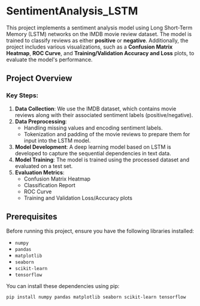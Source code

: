 # SentimentAnalysis_LSTM

This project implements a sentiment analysis model using Long Short-Term Memory (LSTM) networks on the IMDB movie review dataset. The model is trained to classify reviews as either **positive** or **negative**. Additionally, the project includes various visualizations, such as a **Confusion Matrix Heatmap**, **ROC Curve**, and **Training/Validation Accuracy and Loss** plots, to evaluate the model's performance.

## Project Overview

### Key Steps:
1. **Data Collection**: We use the IMDB dataset, which contains movie reviews along with their associated sentiment labels (positive/negative).
2. **Data Preprocessing**:
   - Handling missing values and encoding sentiment labels.
   - Tokenization and padding of the movie reviews to prepare them for input into the LSTM model.
3. **Model Development**: A deep learning model based on LSTM is developed to capture the sequential dependencies in text data.
4. **Model Training**: The model is trained using the processed dataset and evaluated on a test set.
5. **Evaluation Metrics**: 
   - Confusion Matrix Heatmap
   - Classification Report
   - ROC Curve
   - Training and Validation Loss/Accuracy plots

## Prerequisites

Before running this project, ensure you have the following libraries installed:

- `numpy`
- `pandas`
- `matplotlib`
- `seaborn`
- `scikit-learn`
- `tensorflow`

You can install these dependencies using pip:

```bash
pip install numpy pandas matplotlib seaborn scikit-learn tensorflow


